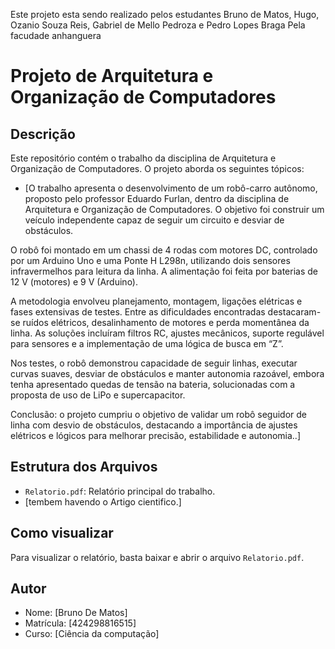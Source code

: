Este projeto esta sendo realizado pelos estudantes Bruno de Matos, Hugo, Ozanio Souza Reis, Gabriel de Mello Pedroza e Pedro Lopes Braga
Pela facudade anhanguera 

# Projeto de Arquitetura e Organização de Computadores

## Descrição
Este repositório contém o trabalho da disciplina de Arquitetura e Organização de Computadores. O projeto aborda os seguintes tópicos:

- [O trabalho apresenta o desenvolvimento de um robô-carro autônomo, proposto pelo professor Eduardo Furlan, dentro da disciplina de Arquitetura e Organização de Computadores. O objetivo foi construir um veículo independente capaz de seguir um circuito e desviar de obstáculos.

O robô foi montado em um chassi de 4 rodas com motores DC, controlado por um Arduino Uno e uma Ponte H L298n, utilizando dois sensores infravermelhos para leitura da linha. A alimentação foi feita por baterias de 12 V (motores) e 9 V (Arduino).

A metodologia envolveu planejamento, montagem, ligações elétricas e fases extensivas de testes. Entre as dificuldades encontradas destacaram-se ruídos elétricos, desalinhamento de motores e perda momentânea da linha. As soluções incluíram filtros RC, ajustes mecânicos, suporte regulável para sensores e a implementação de uma lógica de busca em “Z”.

Nos testes, o robô demonstrou capacidade de seguir linhas, executar curvas suaves, desviar de obstáculos e manter autonomia razoável, embora tenha apresentado quedas de tensão na bateria, solucionadas com a proposta de uso de LiPo e supercapacitor.

Conclusão: o projeto cumpriu o objetivo de validar um robô seguidor de linha com desvio de obstáculos, destacando a importância de ajustes elétricos e lógicos para melhorar precisão, estabilidade e autonomia..]

## Estrutura dos Arquivos
- `Relatorio.pdf`: Relatório principal do trabalho.
- [tembem havendo o Artigo cientifico.]

## Como visualizar
Para visualizar o relatório, basta baixar e abrir o arquivo `Relatorio.pdf`.

## Autor
- Nome: [Bruno De Matos]
- Matrícula: [424298816515]
- Curso: [Ciência da computação]
